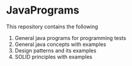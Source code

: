 # JavaPrograms
This repository contains the following 
1) General java programs for programming tests
2) General java concepts with examples
3) Design patterns and its examples
4) SOLID principles with examples
